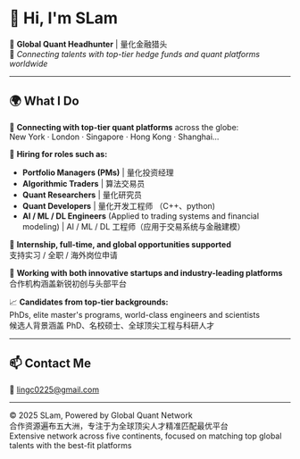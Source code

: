 # 👋 Hi, I'm SLam

🎯 **Global Quant Headhunter** | 量化金融猎头  
📍 *Connecting talents with top-tier hedge funds and quant platforms worldwide*

---

## 🌍 What I Do

🔎 **Connecting with top-tier quant platforms** across the globe:  
New York · London · Singapore · Hong Kong · Shanghai...

💼 **Hiring for roles such as:**
- **Portfolio Managers (PMs)** | 量化投资经理  
- **Algorithmic Traders** | 算法交易员  
- **Quant Researchers** | 量化研究员  
- **Quant Developers** | 量化开发工程师  （C++、python)
- **AI / ML / DL Engineers** (Applied to trading systems and financial modeling) | AI / ML / DL 工程师（应用于交易系统与金融建模）

🌱 **Internship, full-time, and global opportunities supported**  
支持实习 / 全职 / 海外岗位申请

🤝 **Working with both innovative startups and industry-leading platforms**  
合作机构涵盖新锐初创与头部平台

📈 **Candidates from top-tier backgrounds:**  
PhDs, elite master's programs, world-class engineers and scientists  
候选人背景涵盖 PhD、名校硕士、全球顶尖工程与科研人才

---

## 📫 Contact Me  
📧 [lingc0225@gmail.com](mailto:lingc0225@gmail.com)  

---

© 2025 SLam, Powered by Global Quant Network  
合作资源遍布五大洲，专注于为全球顶尖人才精准匹配最优平台  
Extensive network across five continents, focused on matching top global talents with the best-fit platforms
